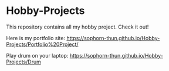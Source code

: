 # Hobby-Projects

This repository contains all my hobby project.
Check it out!

Here is my portfolio site: https://sophorn-thun.github.io/Hobby-Projects/Portfolio%20Project/

Play drum on your laptop: https://sophorn-thun.github.io/Hobby-Projects/Drum
